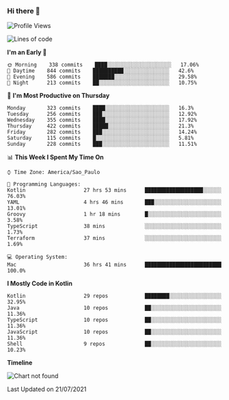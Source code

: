 ### Hi there 👋

<!--
**fernandonogueira/fernandonogueira** is a ✨ _special_ ✨ repository because its `README.md` (this file) appears on your GitHub profile.

Here are some ideas to get you started:

- 🔭 I’m currently working on ...
- 🌱 I’m currently learning ...
- 👯 I’m looking to collaborate on ...
- 🤔 I’m looking for help with ...
- 💬 Ask me about ...
- 📫 How to reach me: ...
- 😄 Pronouns: ...
- ⚡ Fun fact: ...
-->

<!--START_SECTION:waka-->
![Profile Views](http://img.shields.io/badge/Profile%20Views-2-blue)

![Lines of code](https://img.shields.io/badge/From%20Hello%20World%20I%27ve%20Written-450973%20lines%20of%20code-blue)

**I'm an Early 🐤** 

```text
🌞 Morning    338 commits    ████░░░░░░░░░░░░░░░░░░░░░   17.06% 
🌆 Daytime    844 commits    ██████████░░░░░░░░░░░░░░░   42.6% 
🌃 Evening    586 commits    ███████░░░░░░░░░░░░░░░░░░   29.58% 
🌙 Night      213 commits    ██░░░░░░░░░░░░░░░░░░░░░░░   10.75%

```
📅 **I'm Most Productive on Thursday** 

```text
Monday       323 commits    ████░░░░░░░░░░░░░░░░░░░░░   16.3% 
Tuesday      256 commits    ███░░░░░░░░░░░░░░░░░░░░░░   12.92% 
Wednesday    355 commits    ████░░░░░░░░░░░░░░░░░░░░░   17.92% 
Thursday     422 commits    █████░░░░░░░░░░░░░░░░░░░░   21.3% 
Friday       282 commits    ███░░░░░░░░░░░░░░░░░░░░░░   14.24% 
Saturday     115 commits    █░░░░░░░░░░░░░░░░░░░░░░░░   5.81% 
Sunday       228 commits    ███░░░░░░░░░░░░░░░░░░░░░░   11.51%

```


📊 **This Week I Spent My Time On** 

```text
⌚︎ Time Zone: America/Sao_Paulo

💬 Programming Languages: 
Kotlin                   27 hrs 53 mins      ███████████████████░░░░░░   76.03% 
YAML                     4 hrs 46 mins       ███░░░░░░░░░░░░░░░░░░░░░░   13.01% 
Groovy                   1 hr 18 mins        █░░░░░░░░░░░░░░░░░░░░░░░░   3.58% 
TypeScript               38 mins             ░░░░░░░░░░░░░░░░░░░░░░░░░   1.73% 
Terraform                37 mins             ░░░░░░░░░░░░░░░░░░░░░░░░░   1.69%

💻 Operating System: 
Mac                      36 hrs 41 mins      █████████████████████████   100.0%

```

**I Mostly Code in Kotlin** 

```text
Kotlin                   29 repos            ████████░░░░░░░░░░░░░░░░░   32.95% 
Java                     10 repos            ██░░░░░░░░░░░░░░░░░░░░░░░   11.36% 
TypeScript               10 repos            ██░░░░░░░░░░░░░░░░░░░░░░░   11.36% 
JavaScript               10 repos            ██░░░░░░░░░░░░░░░░░░░░░░░   11.36% 
Shell                    9 repos             ██░░░░░░░░░░░░░░░░░░░░░░░   10.23%

```


**Timeline**

![Chart not found](https://raw.githubusercontent.com/fernandonogueira/fernandonogueira/master/charts/bar_graph.png) 


 Last Updated on 21/07/2021
<!--END_SECTION:waka-->
